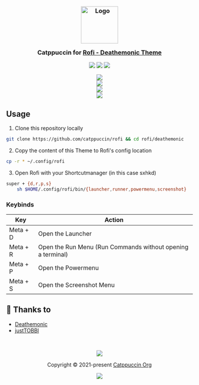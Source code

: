 <h3 align="center">
	<img src="https://raw.githubusercontent.com/catppuccin/catppuccin/main/assets/logos/exports/1544x1544_circle.png" width="100" alt="Logo"/><br/>
	<img src="https://raw.githubusercontent.com/catppuccin/catppuccin/main/assets/misc/transparent.png" height="30" width="0px"/>
	Catppuccin for <a href="https://github.com/catppuccin/rofi">Rofi - Deathemonic Theme</a>
	<img src="https://raw.githubusercontent.com/catppuccin/catppuccin/main/assets/misc/transparent.png" height="30" width="0px"/>
</h3>

<p align="center">
	<a href="https://github.com/catppuccin/rofi/stargazers"><img src="https://img.shields.io/github/stars/catppuccin/rofi?colorA=363a4f&colorB=b7bdf8&style=for-the-badge"></a>
	<a href="https://github.com/catppuccin/rofi/issues"><img src="https://img.shields.io/github/issues/catppuccin/rofi?colorA=363a4f&colorB=f5a97f&style=for-the-badge"></a>
	<a href="https://github.com/catppuccin/rofi/contributors"><img src="https://img.shields.io/github/contributors/catppuccin/rofi?colorA=363a4f&colorB=a6da95&style=for-the-badge"></a>
</p>

<p align="center">
	<img src="https://raw.githubusercontent.com/catppuccin/rofi/main/assets/deathemonic-rofi-launcher.png"/></br>
	<img src="https://raw.githubusercontent.com/catppuccin/rofi/main/assets/deathemonic-rofi-powermenu.png"/></br>
	<img src="https://raw.githubusercontent.com/catppuccin/rofi/main/assets/deathemonic-rofi-runmenu.png"/></br>
	<img src="https://raw.githubusercontent.com/catppuccin/rofi/main/assets/deathemonic-rofi-screenshot.png"/></br>
</p>

## Usage

1. Clone this repository locally

```sh
git clone https://github.com/catppuccin/rofi && cd rofi/deathemonic
```

2. Copy the content of this Theme to Rofi's config location

```sh
cp -r * ~/.config/rofi
```

3. Open Rofi with your Shortcutmanager (in this case sxhkd)

```sh
super + {d,r,p,s}
	sh $HOME/.config/rofi/bin/{launcher,runner,powermenu,screenshot}
```

### Keybinds

| Key      | Action                                                      |
| -------- | ----------------------------------------------------------- |
| Meta + D | Open the Launcher                                           |
| Meta + R | Open the Run Menu (Run Commands without opening a terminal) |
| Meta + P | Open the Powermenu                                          |
| Meta + S | Open the Screenshot Menu                                    |

## 💝 Thanks to

- [Deathemonic](https://github.com/Deathemonic)
- [justTOBBI](https://github.com/justTOBBI)

&nbsp;

<p align="center">
	<img src="https://raw.githubusercontent.com/catppuccin/catppuccin/main/assets/footers/gray0_ctp_on_line.svg?sanitize=true" />
</p>

<p align="center">
	Copyright &copy; 2021-present <a href="https://github.com/catppuccin" target="_blank">Catppuccin Org</a>
</p>

<p align="center">
	<a href="https://github.com/catppuccin/catppuccin/blob/main/LICENSE"><img src="https://img.shields.io/static/v1.svg?style=for-the-badge&label=License&message=MIT&logoColor=d9e0ee&colorA=363a4f&colorB=b7bdf8"/></a>
</p>
